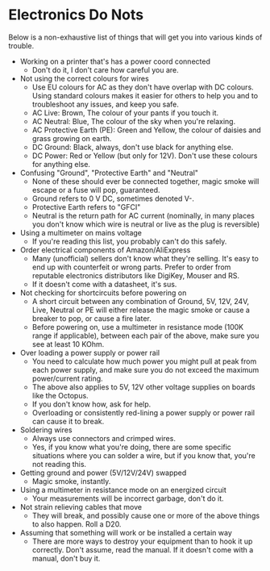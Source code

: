 # Electronics Do Nots
Below is a non-exhaustive list of things that will get you into various kinds of trouble.

* Working on a printer that's has a power coord connected
    * Don't do it, I don't care how careful you are.
* Not using the correct colours for wires
    * Use EU colours for AC as they don't have overlap with DC colours. Using standard colours makes it easier for others to help you and to troubleshoot any issues, and keep you safe.
    * AC Live: Brown, The colour of your pants if you touch it.
    * AC Neutral: Blue, The colour of the sky when you're relaxing.
    * AC Protective Earth (PE): Green and Yellow, the colour of daisies and grass growing on earth.
    * DC Ground: Black, always, don't use black for anything else.
    * DC Power: Red or Yellow (but only for 12V). Don't use these colours for anything else.
* Confusing "Ground", "Protective Earth" and "Neutral"
    * None of these should ever be connected together, magic smoke will escape or a fuse will pop, guaranteed.
    * Ground refers to 0 V DC, sometimes denoted V-.
    * Protective Earth refers to "GFCI" 
    * Neutral is the return path for AC current (nominally, in many places you don't know which wire is neutral or live as the plug is reversible)
* Using a multimeter on mains voltage
    * If you're reading this list, you probably can't do this safely.
* Order electrical components of Amazon/AliExpress
    * Many (unofficial) sellers don't know what they're selling. It's easy to end up with counterfeit or wrong parts. Prefer to order from reputable electronics distributors like DigiKey, Mouser and RS.
    * If it doesn't come with a datasheet, it's sus.
* Not checking for shortcircuits before powering on
    * A short circuit between any combination of Ground, 5V, 12V, 24V, Live, Neutral or PE will either release the magic smoke or cause a breaker to pop, or cause a fire later.
    * Before powering on, use a multimeter in resistance mode (100K range if applicable), between each pair of the above, make sure you see at least 10 KOhm.
* Over loading a power supply or power rail
    * You need to calculate how much power you might pull at peak from each power supply, and make sure you do not exceed the maximum power/current rating.
    * The above also applies to 5V, 12V other voltage supplies on boards like the Octopus.
    * If you don't know how, ask for help.
    * Overloading or consistently red-lining a power supply or power rail can cause it to break.
* Soldering wires
    * Always use connectors and crimped wires.
    * Yes, if you know what you're doing, there are some specific situations where you can solder a wire, but if you know that, you're not reading this.
* Getting ground and power (5V/12V/24V) swapped
    * Magic smoke, instantly.
* Using a multimeter in resistance mode on an energized circuit
    * Your measurements will be incorrect garbage, don't do it.
* Not strain relieving cables that move
    * They will break, and possibly cause one or more of the above things to also happen. Roll a D20.
* Assuming that something will work or be installed a certain way
    * There are more ways to destroy your equipment than to hook it up correctly. Don't assume, read the manual. If it doesn't come with a manual, don't buy it.
    
